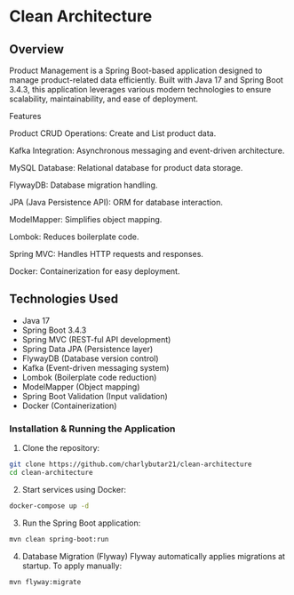 # Clean Architecture

## Overview
Product Management is a Spring Boot-based application designed to manage product-related data efficiently. Built with Java 17 and Spring Boot 3.4.3, this application leverages various modern technologies to ensure scalability, maintainability, and ease of deployment.

Features

Product CRUD Operations: Create and List product data.

Kafka Integration: Asynchronous messaging and event-driven architecture.

MySQL Database: Relational database for product data storage.

FlywayDB: Database migration handling.

JPA (Java Persistence API): ORM for database interaction.

ModelMapper: Simplifies object mapping.

Lombok: Reduces boilerplate code.

Spring MVC: Handles HTTP requests and responses.

Docker: Containerization for easy deployment.

## Technologies Used
- Java 17
- Spring Boot 3.4.3
- Spring MVC (REST-ful API development)
- Spring Data JPA (Persistence layer)
- FlywayDB (Database version control)
- Kafka (Event-driven messaging system)
- Lombok (Boilerplate code reduction)
- ModelMapper (Object mapping)
- Spring Boot Validation (Input validation)
- Docker (Containerization)


### Installation & Running the Application
1. Clone the repository:
```bash
git clone https://github.com/charlybutar21/clean-architecture
cd clean-architecture
```

2. Start services using Docker:
```bash
docker-compose up -d
```

3. Run the Spring Boot application:
```bash
mvn clean spring-boot:run
```

4. Database Migration (Flyway)
Flyway automatically applies migrations at startup. To apply manually:
```bash
mvn flyway:migrate 
```
